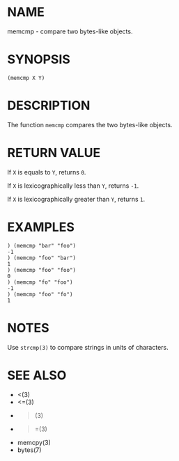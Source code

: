 # NAME
memcmp - compare two bytes-like objects.

# SYNOPSIS

    (memcmp X Y)

# DESCRIPTION
The function `memcmp` compares the two bytes-like objects.

# RETURN VALUE

If `X` is equals to `Y`, returns `0`.

If `X` is lexicographically less than `Y`, returns `-1`.

If `X` is lexicographically greater than `Y`, returns `1`.

# EXAMPLES

    ) (memcmp "bar" "foo")
    -1
    ) (memcmp "foo" "bar")
    1
    ) (memcmp "foo" "foo")
    0
    ) (memcmp "fo" "foo")
    -1
    ) (memcmp "foo" "fo")
    1

# NOTES
Use `strcmp(3)` to compare strings in units of characters.

# SEE ALSO
- <(3)
- <=(3)
- >(3)
- >=(3)
- memcpy(3)
- bytes(7)
